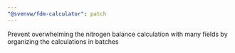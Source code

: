 ```yaml
---
"@svenvw/fdm-calculator": patch
---
```


Prevent overwhelming the nitrogen balance calculation with many fields by organizing the calculations in batches
